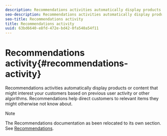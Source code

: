 ```yaml
---
description: Recommendations activities automatically display products or content that might interest your customers based on previous user activity or other algorithms. Recommendations help direct customers to relevant items they might otherwise not know about.
seo-description: Recommendations activities automatically display products or content that might interest your customers based on previous user activity or other algorithms. Recommendations help direct customers to relevant items they might otherwise not know about.
seo-title: Recommendations activity
title: Recommendations activity
uuid: 63bd6640-e8fd-472e-bd42-0fa540a54f11
---
```


# Recommendations activity{#recommendations-activity}

Recommendations activities automatically display products or content that might interest your customers based on previous user activity or other algorithms. Recommendations help direct customers to relevant items they might otherwise not know about.

>[!NOTE]
>
>The Recommendations documentation as been relocated to its own section. See [Recommendations](../c-recommendations/c-recommendations.md#concept_7556C8A4543942F2A77B13A29339C0C0).

